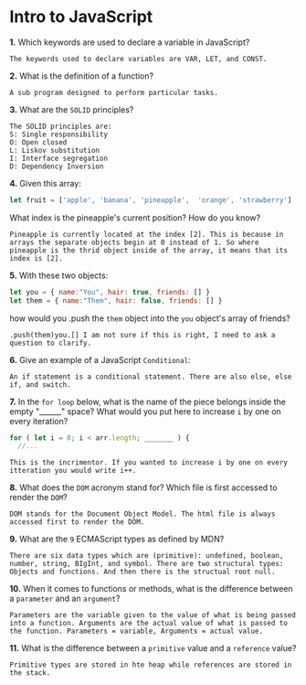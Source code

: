 # Intro to JavaScript

**1.** Which keywords are used to declare a variable in JavaScript?
<!-- enter you answer in the space below -->
```
The keywords used to declare variables are VAR, LET, and CONST.
```
**2.** What is the definition of a function?
<!-- enter you answer in the space below -->
```
A sub program designed to perform particular tasks.
```
**3.** What are the `SOLID` principles?
<!-- enter you answer in the space below -->
```
The SOLID principles are:
S: Single responsibility
O: Open closed 
L: Liskov substitution
I: Interface segregation
D: Dependency Inversion

```
**4.** Given this array: 
```js
let fruit = ['apple', 'banana', 'pineapple',  'orange', 'strawberry']
``` 
What index is the pineapple's current position? How do you know?
<!-- enter you answer in the space below -->
```
Pineapple is currently located at the index [2]. This is because in arrays the separate objects begin at 0 instead of 1. So where pineapple is the thrid object inside of the array, it means that its index is [2].
```
**5.** With these two objects: 
```js
let you = { name:"You", hair: true, friends: [] }
let them = { name:"Them", hair: false, friends: [] }
```
how would you .push the `them` object into the `you` object's array of friends?
<!-- enter you answer in the space below HELP HERE--> 
```
.push(them)you.[] I am not sure if this is right, I need to ask a question to clarify.
```

**6.** Give an example of a JavaScript `Conditional`:
<!-- enter you answer in the space below -->
```
An if statement is a conditional statement. There are also else, else if, and switch.
```
**7.** In the `for loop` below, what is the name of the piece belongs inside the empty "______" space? What would you put here to increase `i` by one on every iteration?
```js
for ( let i = 0; i < arr.length; _______ ) {
  //...
```
<!-- enter you answer in the space below -->
```
This is the incrimentor. If you wanted to increase i by one on every itteration you would write i++.
```
**8.** What does the `DOM` acronym stand for? Which file is first accessed to render the `DOM`?
<!-- enter you answer in the space below -->
```
DOM stands for the Document Object Model. The html file is always accessed first to render the DOM.
```

**9.** What are the `9` ECMAScript types as defined by MDN?
<!-- enter you answer in the space below -->
```
There are six data types which are (primitive): undefined, boolean, number, string, BIgInt, and symbol. There are two structural types: Objects and functions. And then there is the structual root null.
```
**10.** When it comes to functions or methods, what is the difference between a `parameter` and an `argument`?
<!-- enter you answer in the space below -->
```
Parameters are the variable given to the value of what is being passed into a function. Arguments are the actual value of what is passed to the function. Parameters = variable, Arguments = actual value.
```
**11.** What is the difference between a `primitive` value and a `reference` value?
<!-- enter you answer in the space below -->
```
Primitive types are stored in hte heap while references are stored in the stack.
```